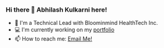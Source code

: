### Hi there 👋 Abhilash Kulkarni here!

<!--
**abhilashkulkarniofficial/abhilashkulkarniofficial** is a ✨ _special_ ✨ repository because its `README.md` (this file) appears on your GitHub profile.

Here are some ideas to get you started:

- 🔭 I’m currently working on ...
- 🌱 I’m currently learning ...
- 👯 I’m looking to collaborate on ...
- 🤔 I’m looking for help with ...
- 💬 Ask me about ...
- 📫 How to reach me: ...
- 😄 Pronouns: ...
- ⚡ Fun fact: ...
-->

- 🔭  I'm a Technical Lead with Bloominmind HealthTech Inc.
- 💻  I'm currently working on my [portfolio](https://abhilashkulkarniofficial.github.io/abhilash-kulkarni/)
- 📫  How to reach me: [Email Me!](mailto:abhilashkulkarniofficial@gmail.com?subject=[GitHub]%20Hi%20There) 

  
  
  
